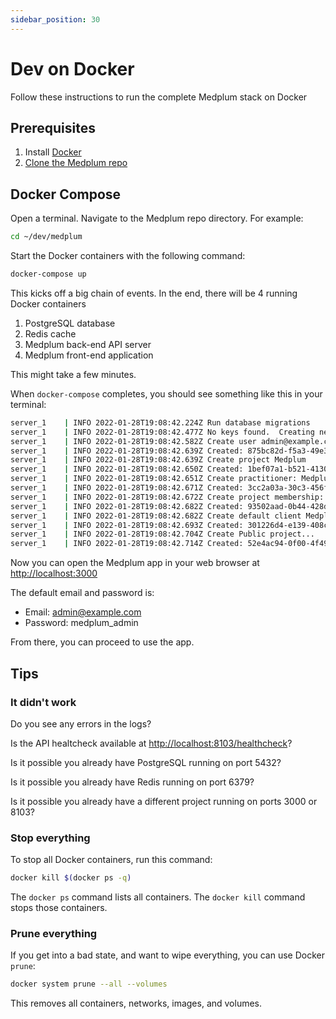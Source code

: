 ```yaml
---
sidebar_position: 30
---
```


# Dev on Docker

Follow these instructions to run the complete Medplum stack on Docker

## Prerequisites

1. Install [Docker](https://docs.docker.com/get-docker/)
2. [Clone the Medplum repo](./clone-the-repo)

## Docker Compose

Open a terminal.  Navigate to the Medplum repo directory.  For example:

```bash
cd ~/dev/medplum
```

Start the Docker containers with the following command:

```bash
docker-compose up
```

This kicks off a big chain of events.  In the end, there will be 4 running Docker containers
1. PostgreSQL database
2. Redis cache
3. Medplum back-end API server
4. Medplum front-end application

This might take a few minutes.

When `docker-compose` completes, you should see something like this in your terminal:

```bash
server_1    | INFO 2022-01-28T19:08:42.224Z Run database migrations
server_1    | INFO 2022-01-28T19:08:42.477Z No keys found.  Creating new key...
server_1    | INFO 2022-01-28T19:08:42.582Z Create user admin@example.com
server_1    | INFO 2022-01-28T19:08:42.639Z Created: 875bc82d-f5a3-49e3-bd36-c6aad1ba96cb
server_1    | INFO 2022-01-28T19:08:42.639Z Create project Medplum
server_1    | INFO 2022-01-28T19:08:42.650Z Created: 1bef07a1-b521-4130-9b33-884f90339ee8
server_1    | INFO 2022-01-28T19:08:42.651Z Create practitioner: Medplum Admin
server_1    | INFO 2022-01-28T19:08:42.671Z Created: 3cc2a03a-30c3-456f-9b3b-63c9b7b88caa
server_1    | INFO 2022-01-28T19:08:42.672Z Create project membership: Medplum
server_1    | INFO 2022-01-28T19:08:42.682Z Created: 93502aad-0b44-428d-b925-3b9b0fad5ad6
server_1    | INFO 2022-01-28T19:08:42.682Z Create default client Medplum
server_1    | INFO 2022-01-28T19:08:42.693Z Created: 301226d4-e139-408c-a61a-7bf06693515d
server_1    | INFO 2022-01-28T19:08:42.704Z Create Public project...
server_1    | INFO 2022-01-28T19:08:42.714Z Created: 52e4ac94-0f00-4f49-b1ed-469a8e8d78f2
```

Now you can open the Medplum app in your web browser at <http://localhost:3000>

The default email and password is:
* Email: admin@example.com
* Password: medplum_admin

From there, you can proceed to use the app.

## Tips

### It didn't work

Do you see any errors in the logs?

Is the API healtcheck available at <http://localhost:8103/healthcheck>?

Is it possible you already have PostgreSQL running on port 5432?

Is it possible you already have Redis running on port 6379?

Is it possible you already have a different project running on ports 3000 or 8103?

### Stop everything

To stop all Docker containers, run this command:

```bash
docker kill $(docker ps -q)
```

The `docker ps` command lists all containers.  The `docker kill` command stops those containers.

### Prune everything

If you get into a bad state, and want to wipe everything, you can use Docker `prune`:

```bash
docker system prune --all --volumes
```

This removes all containers, networks, images, and volumes.
